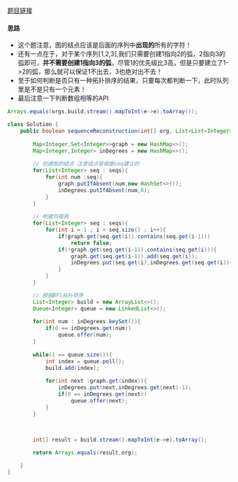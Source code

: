 [题目链接](https://leetcode-cn.com/problems/ur2n8P/)

#### 思路
+ 这个题注意，图的结点应该是后面的序列中**出现的**所有的字符！
+ 还有一点在于，对于某个序列[1,2,3],我们只需要创建1指向2的弧，2指向3的弧即可，**并不需要创建1指向3的弧**，尽管1的优先级比3高，但是只要建立了1->2的弧，那么就可以保证1不出去，3也绝对出不去！
+ 至于如何判断是否只有一种拓扑排序的结果，只要每次都判断一下，此时队列里是不是只有一个元素！
+ 最后注意一下判断数组相等的API 
```java
Arrays.equals(orgs,build.stream().mapToInt(e->e).toArray());
```

```java
class Solution {
    public boolean sequenceReconstruction(int[] org, List<List<Integer>> seqs) {
		
        Map<Integer,Set<Integer>>graph = new HashMap<>();
        Map<Integer,Integer> inDegrees = new HashMap<>();
		
        // 创建图的结点 注意结点是根据seq建立的
        for(List<Integer> seq : seqs){
            for(int num :seq){
                graph.putIfAbsent(num,new HashSet<>());
                inDegrees.putIfAbsent(num,0);
            }
        }
		
        // 构建邻接表
		for(List<Integer> seq : seqs){
            for(int i = 1 ; i < seq.size() ; i++){
                if(graph.get(seq.get(i)).contains(seq.get(i-1)))
                	return false;
                if(!graph.get(seq.get(i-1)).contains(seq.get(i))){
            		graph.get(seq.get(i-1)).add(seq.get(i));	
            		inDegrees.put(seq.get(i),inDegrees.get(seq.get(i))+1);
                }
            }
        }

        // 根据BFS拓扑排序
        List<Integer> build = new ArrayList<>();
        Queue<Integer> queue = new LinkedList<>();
		
        for(int num : inDegrees.keySet()){
            if(0 == inDegrees.get(num))
            	queue.offer(num);
        }
		
		while(1 == queue.size()){
            int index = queue.poll();
            build.add(index);
		
            for(int next :graph.get(index)){
                inDegrees.put(next,inDegrees.get(next)-1);
                if(0 == inDegrees.get(next))
                	queue.offer(next);
            }
        }
		
        

		int[] result = build.stream().mapToInt(e->e).toArray();

        return Arrays.equals(result,org);

    }
}
```